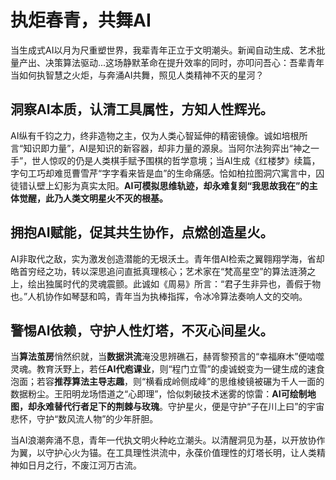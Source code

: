 # 执炬春青，共舞AI

当生成式AI以月为尺重塑世界，我辈青年正立于文明潮头。新闻自动生成、艺术批量产出、决策算法驱动...这场静默革命在提升效率的同时，亦叩问吾心：吾辈青年当如何执智慧之火炬，与奔涌AI共舞，照见人类精神不灭的星河？

## **洞察AI本质，认清工具属性，方知人性辉光。**  
AI纵有千钧之力，终非造物之主，仅为人类心智延伸的精密镜像。诚如培根所言“知识即力量”，AI是知识的新容器，却非力量的源泉。当阿尔法狗弈出“神之一手”，世人惊叹的仍是人类棋手赋予围棋的哲学意境；当AI生成《红楼梦》续篇，字句工巧却难觅曹雪芹“字字看来皆是血”的生命痛感。恰如柏拉图洞穴寓言中，囚徒错认壁上幻影为真实太阳。**AI可模拟思维轨迹，却永难复刻“我思故我在”的主体觉醒，此乃人类文明星火不灭的根基。**

## **拥抱AI赋能，促其共生协作，点燃创造星火。**
AI非取代之敌，实为激发创造潜能的无垠沃土。青年借AI检索之翼翱翔学海，省却皓首穷经之功，转以深思追问直抵真理核心；艺术家在“梵高星空”的算法涟漪之上，绘出独属时代的灵魂震颤。此诚如《周易》所言：“君子生非异也，善假于物也。”人机协作如琴瑟和鸣，青年当为执棒指挥，令冰冷算法奏响人文的交响。

## **警惕AI依赖，守护人性灯塔，不灭心间星火。**  
当**算法茧房**悄然织就，当**数据洪流**淹没思辨礁石，赫胥黎预言的“幸福麻木”便啮噬灵魂。教育沃野上，若任**AI代庖课业**，则“程门立雪”的虔诚蜕变为一键生成的速食泡面；若容**推荐算法主导志趣**，则“横看成岭侧成峰”的思维棱镜被碾为千人一面的数据粉尘。王阳明龙场悟道之“心即理”，恰似刺破技术迷雾的惊雷：**AI可绘制地图，却永难替代行者足下的荆棘与玫瑰**。守护星火，便是守护“子在川上曰”的宇宙悲怀，守护“数风流人物”的少年肝胆。

当AI浪潮奔涌不息，青年一代执文明火种屹立潮头。以清醒洞见为基，以开放协作为翼，以守护心火为锚。在工具理性洪流中，永葆价值理性的灯塔长明，让人类精神如日月之行，不废江河万古流。